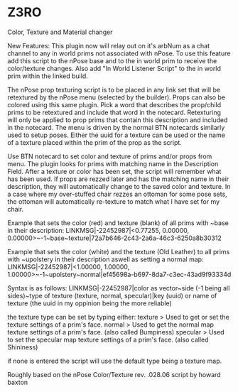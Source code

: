 # Z3RO
Color, Texture and Material changer

        
New Features:
This plugin now will relay out on it's arbNum as a chat channel to any in world prims not associated with nPose.  To use this feature add this script to the nPose base and to the in world prim to receive the color/texture changes.  Also add "In World Listener Script" to the in world prim within the linked build.

   
The nPose prop texturing script is to be placed in any link set that will be retextured by the nPose menu (selected by the builder).  Props can also be colored using this same plugin.  Pick a word that describes the prop/child prims to be retextured and include that word in the notecard.  Retexturing will only be applied to prop prims that contain this description and included in the notecard.  The menu is driven by the normal BTN notecards similarly used to setup poses.  Either the uuid for a texture can be used or the name of a texture placed within the prim of the prop as the script.
 
Use BTN notecard to set color and texture of prims and/or props from menu. The plugin looks for prims with matching name in the Description Field.
After a texture or color has been set, the script will remember what has been used.  If props are rezzed later and has the matching name in their description, they will automatically change to the saved color and texture.  In a case where my over-stuffed chair rezzes an ottoman for some pose sets, the ottoman will automatically re-texture to match what I have set for my chair.


        
Example that sets the color (red) and texture (blank) of all prims with ~base in their description:
        LINKMSG|-22452987|<0.77255, 0.00000, 0.00000>~-1~base~texture|72a7b646-2c43-2a6a-46c3-6250a8b30312
        
Example that sets the color (white) and the texture (Old Leather) to all prims with ~upolstery in their description aswell as setting a normal map:
        LINKMSG|-22452987|<1.00000, 1.00000, 1.00000>~-1~upolstery~normal|ef45698a-b697-8da7-c3ec-43ad9f93334d
        
        
Syntax is as follows:
        LINKMSG|-22452987|color as vector~side (-1 being all sides)~type of texture (texture, normal, specular)|key (uuid) or name of texture (the uuid in my oppinion being the more reliable)

the texture type can be set by typing either:
        texture         > Used to get or set the texture settings of a prim's face. 
        normal          > Used to get the normal map texture settings of a prim's face. (also called Bumpiness)
        specular        > Used to set the specular map texture settings of a prim's face. (also called Shininess)
        
if none is entered the script will use the default type being a texture map.


Roughly based on the nPose Color/Texture rev. .028.06 script by howard baxton
